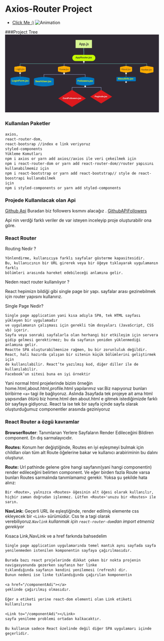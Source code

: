 # Axios-Router Project
- <a href=" axios-router-project-jd608c7un-mehmettas1.vercel.app" target="_blank" >Click Me :)</a>
![Animation](https://user-images.githubusercontent.com/101858286/178037703-4b8de35e-a324-41ec-ae1c-7174f72abe8b.gif)


###Project Tree
![project](projecttree.jpg)

### Kullanılan Paketler
```
axios,
react-router-dom,
react-bootsrap //index e link veriyoruz
styled-components
Yükleme Komutları
npm i axios or yarn add axios//axios ile veri çekeilmek için
npm i react-router-dom or yarn add react-router-dom//router yapısını kullanabilmemiz için
npm i react-bootstrap or yarn add react-bootstrap// style de react-boostrapi kullanabilmek
için
npm i styled-components or yarn add styled-components
```
### Projede Kullanılacak olan Api
[Github Api](https://docs.github.com/en/rest/users)
Buradan biz followers kısmını alacağız .
[GithubAPiFollowers](https://api.github.com/users/anthonyharold67/followers?per_page=100)

Api nin verdği farklı veriler de var isteyen inceleyip proje oluşturabilir ona göre.

### React Router
Routing Nedir ? 
```
Yönlendirme, kullanıcıya farklı sayfalar gösterme kapasitesidir. 
Bu, kullanıcının bir URL girerek veya bir öğeye tıklayarak uygulamanın farklı 
bölümleri arasında hareket edebileceği anlamına gelir.
```

Neden react router kullanılıyor ?

React hepimizn bildiği gibi single page bir yapı. sayfalar arası gezinebilmek için router yapısını kullanırız.

Single Page Nedir?
```
Single page application yani kısa adıyla SPA, tek HTML sayfası yükleyen bir uygulamadır 
ve uygulamanın çalışması için gerekli tüm dosyaları (JavaScript, CSS vb) içerir. 
Sayfa veya sonraki sayfalarla olan herhangi bir etkileşim için servera 
gidip gelmesi gerektirmez; bu da sayfanın yeniden yüklenmediği anlamına gelir.
Reactte SPA oluşturabilmenize rağmen, bu bir zorunluluk değildir. 
React, hali hazırda çalışan bir sitenin küçük bölümlerini geliştirmek için 
de kullanılabilir. React’te yazılmış kod, diğer diller ile de kullanılabilir. 
Facebook’un sitesi buna en iyi örnektir
```

Yani normal html projelerinde bizim örneğin home.html,about.html,profile.html yapılarımız var.Biz napıyoruz bunları biribirne `<a>` tagi ile bağlıyoruz. Aslında 3sayfada tek projeye ait ama html yapısından ötürü biz home.html den about.html e gitmek istediğimizde farklı bir sayfaya gidiyoruz.
React ta ise tek bir sayfa içinde sayfa olarak oluşturduğumuz componentler arasında geziniyoruz

### React Router a özgü kavramlar
**BrowserRouter**: Tanımlanan Yerlere Sayfaların Render Edileceğini Bildiren component. En dış sarmalayıcıdır.

**Routes:** Konum her değiştiğinde, Routes en iyi eşleşmeyi bulmak için childları olan tüm alt Route öğelerine bakar ve kullanıcı arabiriminin bu dalını oluşturur.

**Route:**  Url pathinde gelene göre hangi sayfanın(yani hangi componentin) render edileceğini belirten component. Ve eğer birden fazla Route varsa bunları Routes sarmalında tanımlamamız gerekir. Yoksa şu şekilde hata alırız:
```
Bir <Route>, yalnızca <Routes> öğesinin alt öğesi olarak kullanılır, hiçbir zaman doğrudan işlenmez. Lütfen <Route>'unuzu bir <Routes> ile sarın.
```
**NavLink:**  Geçerli URL ile eşleştiğinde, render edilmiş elemente css ekleyecek bir `<Link>` sürümüdür. Css te a tagi olarak verebiliyoruz.*`Navlink` kullanmak için `react-router-dom`dan import etmemiz gerekiyor*

Kısaca Link,NavLink ve a href farkında bahsedelim
```
Single page application uygulamarında temel mantık aynı sayfada sayfa yenilenmeden istenilen komponentin sayfaya çağırılmasıdır.

Burada bazı react projelerinde dikkat çeken bir nokta projenin navigasyonunda gezerken sayfanın her linke 
tıklandığında sayfanın kendini yenilemesi (refresh) dir. 
Bunun nedeni ise linke tıklandığında çağırılan komponentin

<a href="/componentAdi"></a>
şeklinde çağırılmış olmasıdır.

Eğer a etiketi yerine react-dom elementi olan Link etiketi kullanılırsa

<Link to="/componentAdi"></Link>
sayfa yenileme problemi ortadan kalkacaktır.

Bu kullanım sadece React özelinde değil diğer SPA uygulamarı içinde geçerlidir.
```
